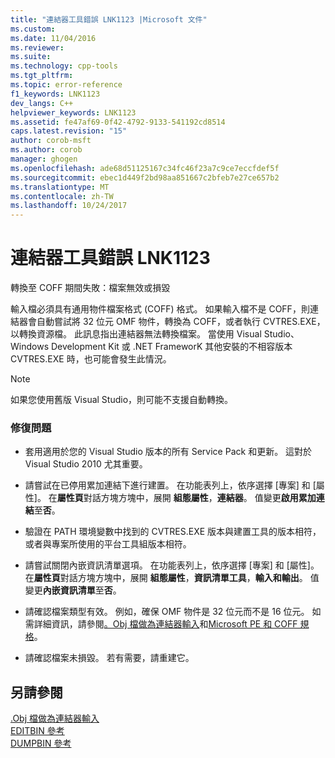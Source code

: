 ```yaml
---
title: "連結器工具錯誤 LNK1123 |Microsoft 文件"
ms.custom: 
ms.date: 11/04/2016
ms.reviewer: 
ms.suite: 
ms.technology: cpp-tools
ms.tgt_pltfrm: 
ms.topic: error-reference
f1_keywords: LNK1123
dev_langs: C++
helpviewer_keywords: LNK1123
ms.assetid: fe47af69-0f42-4792-9133-541192cd8514
caps.latest.revision: "15"
author: corob-msft
ms.author: corob
manager: ghogen
ms.openlocfilehash: ade68d51125167c34fc46f23a7c9ce7eccfdef5f
ms.sourcegitcommit: ebec1d449f2bd98aa851667c2bfeb7e27ce657b2
ms.translationtype: MT
ms.contentlocale: zh-TW
ms.lasthandoff: 10/24/2017
---
```

# <a name="linker-tools-error-lnk1123"></a>連結器工具錯誤 LNK1123
轉換至 COFF 期間失敗：檔案無效或損毀  
  
 輸入檔必須具有通用物件檔案格式 (COFF) 格式。 如果輸入檔不是 COFF，則連結器會自動嘗試將 32 位元 OMF 物件，轉換為 COFF，或者執行 CVTRES.EXE，以轉換資源檔。 此訊息指出連結器無法轉換檔案。 當使用 Visual Studio、Windows Development Kit 或 .NET FrameworK 其他安裝的不相容版本 CVTRES.EXE 時，也可能會發生此情況。  
  
> [!NOTE]
>  如果您使用舊版 Visual Studio，則可能不支援自動轉換。  
  
### <a name="to-fix-the-problem"></a>修復問題  
  
-   套用適用於您的 Visual Studio 版本的所有 Service Pack 和更新。 這對於 Visual Studio 2010 尤其重要。  
  
-   請嘗試在已停用累加連結下進行建置。 在功能表列上，依序選擇 [專案] 和 [屬性]。 在**屬性頁**對話方塊方塊中，展開 **組態屬性**，**連結器**。 值變更**啟用累加連結**至**否**。  
  
-   驗證在 PATH 環境變數中找到的 CVTRES.EXE 版本與建置工具的版本相符，或者與專案所使用的平台工具組版本相符。  
  
-   請嘗試關閉內嵌資訊清單選項。 在功能表列上，依序選擇 [專案] 和 [屬性]。 在**屬性頁**對話方塊方塊中，展開 **組態屬性**，**資訊清單工具**，**輸入和輸出**。 值變更**內嵌資訊清單**至**否**。  
  
-   請確認檔案類型有效。 例如，確保 OMF 物件是 32 位元而不是 16 位元。 如需詳細資訊，請參閱[。Obj 檔做為連結器輸入](../../build/reference/dot-obj-files-as-linker-input.md)和[Microsoft PE 和 COFF 規格](http://go.microsoft.com/fwlink/p/?LinkId=93292)。  
  
-   請確認檔案未損毀。 若有需要，請重建它。  
  
## <a name="see-also"></a>另請參閱  
 [.Obj 檔做為連結器輸入](../../build/reference/dot-obj-files-as-linker-input.md)   
 [EDITBIN 參考](../../build/reference/editbin-reference.md)   
 [DUMPBIN 參考](../../build/reference/dumpbin-reference.md)